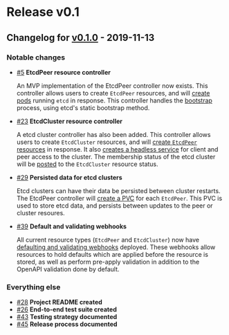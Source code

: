 # Release v0.1

## Changelog for [v0.1.0](https://github.com/improbable-eng/etcd-cluster-operator/releases/v0.1.0) - 2019-11-13

### Notable changes

* [#5](https://github.com/improbable-eng/etcd-cluster-operator/issues/5) **EtcdPeer resource controller**

   An MVP implementation of the EtcdPeer controller now exists. 
   This controller allows users to create `EtcdPeer` resources, and will [create pods](https://github.com/improbable-eng/etcd-cluster-operator/pull/16) running `etcd` in response.
   This controller handles the [bootstrap](https://github.com/improbable-eng/etcd-cluster-operator/pull/18) process, using etcd's static bootstrap method.

* [#23](https://github.com/improbable-eng/etcd-cluster-operator/issues/23) **EtcdCluster resource controller**

   A etcd cluster controller has also been added.
   This controller allows users to create `EtcdCluster` resources, and will [create `EtcdPeer` resources](https://github.com/improbable-eng/etcd-cluster-operator/pull/27) in response.
   It also [creates a headless service](https://github.com/improbable-eng/etcd-cluster-operator/pull/24) for client and peer access to the cluster.
   The membership status of the etcd cluster will be [posted](https://github.com/improbable-eng/etcd-cluster-operator/pull/58) to the `EtcdCluster` resource status. 

* [#29](https://github.com/improbable-eng/etcd-cluster-operator/issues/29) **Persisted data for etcd clusters**

   Etcd clusters can have their data be persisted between cluster restarts.
   The EtcdPeer controller will [create a PVC](https://github.com/improbable-eng/etcd-cluster-operator/pull/46) for each `EtcdPeer`.
   This PVC is used to store etcd data, and persists between updates to the peer or cluster resoures.

* [#39](https://github.com/improbable-eng/etcd-cluster-operator/issues/39) **Default and validating webhooks**

   All current resource types (`EtcdPeer` and `EtcdCluster`) now have [defaulting and validating webhooks](https://github.com/improbable-eng/etcd-cluster-operator/issues/39) deployed.
   These webhooks allow resources to hold defaults which are applied before the resource is stored, as well as perform pre-apply validation in addition to the OpenAPI validation done by default.

### Everything else

* [#28](https://github.com/improbable-eng/etcd-cluster-operator/pull/28) **Project README created**
* [#26](https://github.com/improbable-eng/etcd-cluster-operator/pull/26) **End-to-end test suite created**
* [#43](https://github.com/improbable-eng/etcd-cluster-operator/pull/43) **Testing strategy documented**
* [#45](https://github.com/improbable-eng/etcd-cluster-operator/pull/45) **Release process documented**

